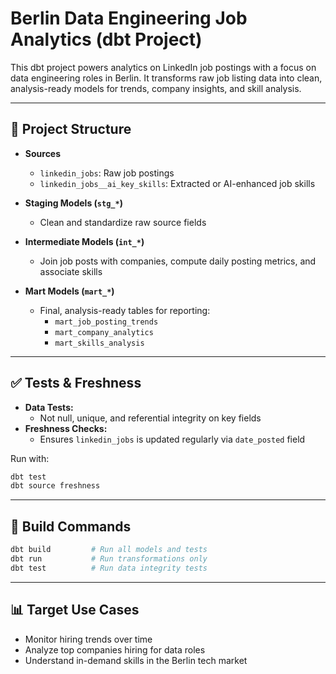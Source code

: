 # Berlin Data Engineering Job Analytics (dbt Project)

This dbt project powers analytics on LinkedIn job postings with a focus on data engineering roles in Berlin. It transforms raw job listing data into clean, analysis-ready models for trends, company insights, and skill analysis.

---

## 📁 Project Structure

- **Sources**
  - `linkedin_jobs`: Raw job postings
  - `linkedin_jobs__ai_key_skills`: Extracted or AI-enhanced job skills

- **Staging Models (`stg_*`)**
  - Clean and standardize raw source fields

- **Intermediate Models (`int_*`)**
  - Join job posts with companies, compute daily posting metrics, and associate skills

- **Mart Models (`mart_*`)**
  - Final, analysis-ready tables for reporting:
    - `mart_job_posting_trends`
    - `mart_company_analytics`
    - `mart_skills_analysis`

---

## ✅ Tests & Freshness

- **Data Tests:**
  - Not null, unique, and referential integrity on key fields
- **Freshness Checks:**
  - Ensures `linkedin_jobs` is updated regularly via `date_posted` field

Run with:
```bash
dbt test
dbt source freshness
```

---

## 🚀 Build Commands

```bash
dbt build         # Run all models and tests
dbt run           # Run transformations only
dbt test          # Run data integrity tests
```

---

## 📊 Target Use Cases

- Monitor hiring trends over time
- Analyze top companies hiring for data roles
- Understand in-demand skills in the Berlin tech market

